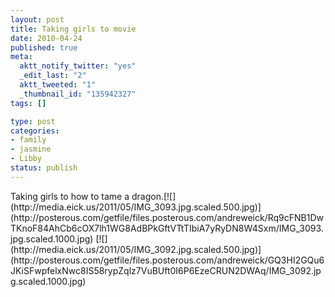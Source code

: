```yaml
--- 
layout: post
title: Taking girls to movie
date: 2010-04-24
published: true
meta: 
  aktt_notify_twitter: "yes"
  _edit_last: "2"
  aktt_tweeted: "1"
  _thumbnail_id: "135942327"
tags: []

type: post
categories: 
- family
- jasmine
- Libby
status: publish
---
```

<div class="posterous_autopost">Taking girls to how to tame a dragon.[![](http://media.eick.us/2011/05/IMG_3093.jpg.scaled.500.jpg)](http://posterous.com/getfile/files.posterous.com/andreweick/Rq9cFNB1DwTKnoF84AhCb6cOX7lh1WG8AdBPkGftVTtTIbiA7yRyDN8W4Sxm/IMG_3093.jpg.scaled.1000.jpg) [![](http://media.eick.us/2011/05/IMG_3092.jpg.scaled.500.jpg)](http://posterous.com/getfile/files.posterous.com/andreweick/GQ3HI2GQu6JKiSFwpfelxNwc8IS58rypZqlz7VuBUft0I6P6EzeCRUN2DWAq/IMG_3092.jpg.scaled.1000.jpg)</div>
